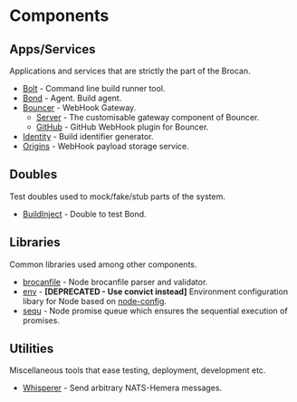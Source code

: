 # Components

## Apps/Services

Applications and services that are strictly the part of the Brocan.

  * [Bolt](services/bolt) - Command line build runner tool.
  * [Bond](services/bond) - Agent. Build agent.
  * [Bouncer](services/bouncer) - WebHook Gateway.
    * [Server](services/bouncer/server) - The customisable gateway component of Bouncer.
    * [GitHub](services/bouncer/github) - GitHub WebHook plugin for Bouncer.
  * [Identity](services/identity) - Build identifier generator.
  * [Origins](services/origins) - WebHook payload storage service.

## Doubles

Test doubles used to mock/fake/stub parts of the system.

  * [BuildInject](doubles/build-inject) - Double to test Bond.

## Libraries

Common libraries used among other components.

  * [brocanfile](libraries/brocanfile) - Node brocanfile parser and validator.
  * [env](libraries/env) - **[DEPRECATED - Use convict instead]** Environment configuration libary for Node based on [node-config](https://github.com/lorenwest/node-config).
  * [sequ](libraries/sequ) - Node promise queue which ensures the sequential execution of promises.

## Utilities

Miscellaneous tools that ease testing, deployment, development etc.

  * [Whisperer](utilities/whisperer) - Send arbitrary NATS-Hemera messages.
